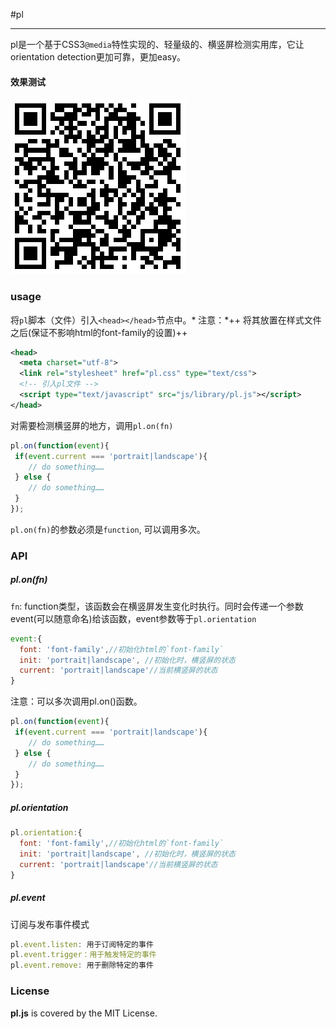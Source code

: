 #pl
***
pl是一个基于CSS3`@media`特性实现的、轻量级的、横竖屏检测实用库，它让orientation detection更加可靠，更加easy。
#### 效果测试
![qrcode](qrcode.png)
### usage
将`pl`脚本（文件）引入`<head></head>`节点中。* 注意：*++ 将其放置在样式文件之后(保证不影响html的font-family的设置)++
```xml
<head>
  <meta charset="utf-8">
  <link rel="stylesheet" href="pl.css" type="text/css">
  <!-- 引入pl文件 -->
  <script type="text/javascript" src="js/library/pl.js"></script>
</head>
```
对需要检测横竖屏的地方，调用`pl.on(fn)`
```js
pl.on(function(event){
 if(event.current === 'portrait|landscape'){
 	// do something……
 } else {
 	// do something……
 }
});
```
`pl.on(fn)`的参数必须是`function`, 可以调用多次。

### API
##### pl.on(fn)
`fn`: function类型，该函数会在横竖屏发生变化时执行。同时会传递一个参数event(可以随意命名)给该函数，event参数等于`pl.orientation`
```js
event:{
  font: 'font-family',//初始化html的`font-family`
  init: 'portrait|landscape', //初始化时，横竖屏的状态
  current: 'portrait|landscape'//当前横竖屏的状态
}
```
注意：可以多次调用pl.on()函数。

```js
pl.on(function(event){
 if(event.current === 'portrait|landscape'){
 	// do something……
 } else {
 	// do something……
 }
});
```
##### pl.orientation
```js
pl.orientation:{
  font: 'font-family',//初始化html的`font-family`
  init: 'portrait|landscape', //初始化时，横竖屏的状态
  current: 'portrait|landscape'//当前横竖屏的状态
}
```
##### pl.event
订阅与发布事件模式
```js
pl.event.listen: 用于订阅特定的事件
pl.event.trigger：用于触发特定的事件
pl.event.remove: 用于删除特定的事件
```

### License
**pl.js** is covered by the MIT License.